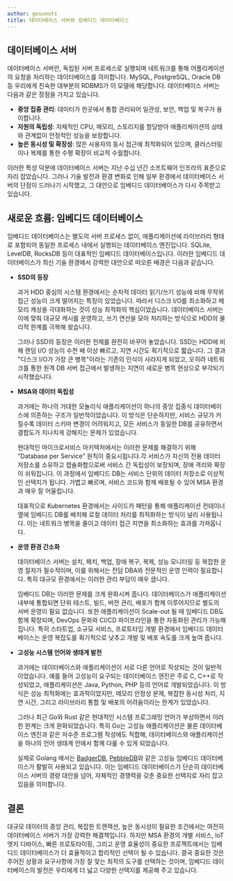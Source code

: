 ```yaml
---
author: gosunuts
title: 데이터베이스 서버와 임베디드 데이터베이스
---
```


## 데이터베이스 서버
데이터베이스 서버란, 독립된 서버 프로세스로 실행되며 네트워크를 통해 어플리케이션의 요청을 처리하는 데이터베이스를 의미합니다. MySQL, PostgreSQL, Oracle DB 등 우리에게 친숙한 대부분의 RDBMS가 이 모델에 해당합니다. 데이터베이스 서버는 다음과 같은 장점을 가지고 있습니다.
-   **중앙 집중 관리**: 데이터가 한곳에서 통합 관리되어 일관성, 보안, 백업 및 복구가 용이합니다.
-   **자원의 독립성**: 자체적인 CPU, 메모리, 스토리지를 할당받아 애플리케이션의 상태와 관계없이 안정적인 성능을 보장합니다.
-   **높은 동시성 및 확장성**: 많은 사용자의 동시 접근에 최적화되어 있으며, 클러스터링이나 복제를 통한 수평 확장이 비교적 수월합니다.

이러한 특성 덕분에 데이터베이스 서버는 지난 수십 년간 소프트웨어 인프라의 표준으로 자리 잡았습니다. 그러나 기술 발전과 환경 변화로 인해 일부 환경에서 데이터베이스 서버의 단점이 드러나기 시작했고, 그 대안으로 임베디드 데이터베이스가 다시 주목받고 있습니다.

## 새로운 흐름: 임베디드 데이터베이스
임베디드 데이터베이스는 별도의 서버 프로세스 없이, 애플리케이션에 라이브러리 형태로 포함되어 동일한 프로세스 내에서 실행되는 데이터베이스 엔진입니다. SQLite, LevelDB, RocksDB 등이 대표적인 임베디드 데이터베이스입니다. 이러한 임베디드 데이터베이스가 최신 기술 환경에서 강력한 대안으로 떠오른 배경은 다음과 같습니다.

-   **SSD의 등장**

    과거 HDD 중심의 시스템 환경에서는 순차적 데이터 읽기/쓰기 성능에 비해 무작위 접근 성능이 크게 떨어지는 특징이 있었습니다. 따라서 디스크 I/O를 최소화하고 메모리 캐싱을 극대화하는 것이 성능 최적화의 핵심이었습니다. 데이터베이스 서버는 이에 맞춰 대규모 캐시를 운영하고, 쓰기 연산을 모아 처리하는 방식으로 HDD의 물리적 한계를 극복해 왔습니다.

    그러나 SSD의 등장은 이러한 전제를 완전히 바꾸어 놓았습니다. SSD는 HDD에 비해 랜덤 I/O 성능이 수천 배 이상 빠르고, 지연 시간도 획기적으로 짧습니다. 그 결과 "디스크 I/O가 가장 큰 병목"이라는 기존의 인식이 사라지게 되었고, 오히려 네트워크를 통한 원격 DB 서버 접근에서 발생하는 지연이 새로운 병목 현상으로 부각되기 시작했습니다.

-   **MSA와 데이터 독립성**

    과거에는 하나의 거대한 모놀리식 애플리케이션이 하나의 중앙 집중식 데이터베이스에 의존하는 구조가 일반적이었습니다. 이 방식은 단순하지만, 서비스 규모가 커질수록 데이터 스키마 변경이 어려워지고, 모든 서비스가 동일한 DB를 공유하면서 결합도가 지나치게 강해지는 문제가 있었습니다.

    현대적인 마이크로서비스 아키텍처에서는 이러한 문제를 해결하기 위해 "Database per Service" 원칙이 중요시됩니다.각 서비스가 자신의 전용 데이터 저장소를 소유하고 캡슐화함으로써 서비스 간 독립성이 보장되며, 장애 격리와 확장이 쉬워집니다. 이 과정에서 임베디드 DB는 서비스 단위의 데이터 저장소로 이상적인 선택지가 됩니다. 가볍고 빠르며, 서비스 코드와 함께 배포될 수 있어 MSA 환경과 매우 잘 어울립니다.
    
    대표적으로 Kubernetes 환경에서는 사이드카 패턴을 통해 애플리케이션 컨테이너 옆에 임베디드 DB를 배치해 로컬 데이터 처리를 최적화하는 방식이 널리 사용됩니다. 이는 네트워크 병목을 줄이고 데이터 접근 지연을 최소화하는 효과를 가져옵니다.

-   **운영 환경 간소화**

    데이터베이스 서버는 설치, 패치, 백업, 장애 복구, 복제, 성능 모니터링 등 복잡한 운영 절차가 필수적이며, 이를 위해서는 전담 DBA와 전문적인 운영 인력이 필요합니다. 특히 대규모 환경에서는 이러한 관리 부담이 매우 큽니다. 

    임베디드 DB는 이러한 문제를 크게 완화시켜 줍니다. 데이터베이스가 애플리케이션 내부에 통합되면 단위 테스트, 빌드, 버전 관리, 배포가 함께 이루어지므로 별도의 서버 운영이 필요 없습니다. 또한 애플리케이션이 Scale-out 될 때 임베디드 DB도 함께 확장되며, DevOps 문화와 CI/CD 파이프라인을 통한 자동화된 관리가 가능해집니다. 특히 스타트업, 소규모 서비스, 프로토타입 개발 환경에서 임베디드 데이터베이스는 운영 복잡도를 획기적으로 낮추고 개발 및 배포 속도를 크게 높여 줍니다.

-   **고성능 시스템 언어와 생태계 발전**

    과거에는 데이터베이스와 애플리케이션이 서로 다른 언어로 작성되는 것이 일반적이었습니다. 예를 들어 고성능이 요구되는 데이터베이스 엔진은 주로 C, C++로 작성되었고, 애플리케이션은 Java, Python, PHP 등의 언어로 개발되었습니다. 이 방식은 성능 최적화에는 효과적이었지만, 메모리 안정성 문제, 복잡한 동시성 처리, 지연 시간, 그리고 라이브러리 통합 및 배포의 어려움이라는 한계가 있었습니다.

    그러나 최근 Go와 Rust 같은 현대적인 시스템 프로그래밍 언어가 부상하면서 이러한 한계는 크게 완화되었습니다. 특히 Go는 고성능 애플리케이션은 물론 데이터베이스 엔진과 같은 저수준 프로그램 작성에도 적합해, 데이터베이스와 애플리케이션을 하나의 언어 생태계 안에서 함께 다룰 수 있게 되었습니다.

    실제로 Golang 에서는 [BadgerDB](https://github.com/hypermodeinc/badger), [PebbleDB](https://github.com/cockroachdb/pebble)와 같은 고성능 임베디드 데이터베이스가 활발히 사용되고 있습니다. 이는 임베디드 데이터베이스가 단순히 데이터베이스 서버의 경량 대안을 넘어, 자체적인 경쟁력을 갖춘 중요한 선택지로 자리 잡고 있음을 의미합니다.

## 결론
대규모 데이터의 중앙 관리, 복잡한 트랜잭션, 높은 동시성이 필요한 조건에서는 여전히 데이터베이스 서버가 가장 강력한 해결책입니다. 하지만 MSA 환경의 개별 서비스, IoT 엣지 디바이스, 빠른 프로토타이핑, 그리고 운영 효율성이 중요한 프로젝트에서는 임베디드 데이터베이스가 더 효율적이고 합리적인 선택이 될 수 있습니다. 결국 중요한 것은 주어진 상황과 요구사항에 가장 잘 맞는 최적의 도구를 선택하는 것이며, 임베디드 데이터베이스의 발전은 우리에게 더 넓고 다양한 선택지를 제공해 주고 있습니다.